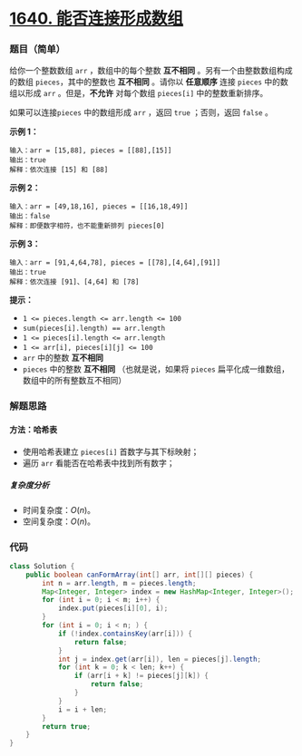 # [1640. 能否连接形成数组](https://leetcode.cn/problems/check-array-formation-through-concatenation/)

### 题目（简单）

给你一个整数数组 `arr` ，数组中的每个整数 **互不相同** 。另有一个由整数数组构成的数组 `pieces`，其中的整数也 **互不相同**
。请你以 **任意顺序** 连接 `pieces` 中的数组以形成 `arr` 。但是，**不允许** 对每个数组 `pieces[i]` 中的整数重新排序。

如果可以连接`pieces` 中的数组形成 `arr` ，返回 `true` ；否则，返回 `false` 。

**示例 1：**

    输入：arr = [15,88], pieces = [[88],[15]]
    输出：true
    解释：依次连接 [15] 和 [88]

**示例 2：**

```
输入：arr = [49,18,16], pieces = [[16,18,49]]
输出：false
解释：即便数字相符，也不能重新排列 pieces[0]
```

**示例 3：**

    输入：arr = [91,4,64,78], pieces = [[78],[4,64],[91]]
    输出：true
    解释：依次连接 [91]、[4,64] 和 [78]

**提示：**

* `1 <= pieces.length <= arr.length <= 100`
* `sum(pieces[i].length) == arr.length`
* `1 <= pieces[i].length <= arr.length`
* `1 <= arr[i], pieces[i][j] <= 100`
* `arr` 中的整数 **互不相同**
* `pieces` 中的整数 **互不相同** （也就是说，如果将 `pieces` 扁平化成一维数组，数组中的所有整数互不相同）

### 解题思路

#### 方法：哈希表

- 使用哈希表建立 `pieces[i]` 首数字与其下标映射；
- 遍历 `arr` 看能否在哈希表中找到所有数字；

##### 复杂度分析

- 时间复杂度：$O(n)$。
- 空间复杂度：$O(n)$。

### 代码

```java
class Solution {
    public boolean canFormArray(int[] arr, int[][] pieces) {
        int n = arr.length, m = pieces.length;
        Map<Integer, Integer> index = new HashMap<Integer, Integer>();
        for (int i = 0; i < m; i++) {
            index.put(pieces[i][0], i);
        }
        for (int i = 0; i < n; ) {
            if (!index.containsKey(arr[i])) {
                return false;
            }
            int j = index.get(arr[i]), len = pieces[j].length;
            for (int k = 0; k < len; k++) {
                if (arr[i + k] != pieces[j][k]) {
                    return false;
                }
            }
            i = i + len;
        }
        return true;
    }
}
```
